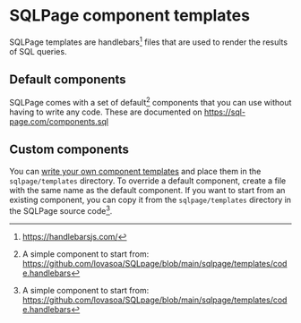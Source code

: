 # SQLPage component templates

SQLPage templates are handlebars[^1] files that are used to render the results of SQL queries.

[^1]: https://handlebarsjs.com/

## Default components

SQLPage comes with a set of default[^2] components that you can use without having to write any code.
These are documented on https://sql-page.com/components.sql

## Custom components

You can [write your own component templates](https://sql-page.com/custom_components.sql)
and place them in the `sqlpage/templates` directory.
To override a default component, create a file with the same name as the default component.
If you want to start from an existing component, you can copy it from the `sqlpage/templates` directory
in the SQLPage source code[^2].

[^2]: A simple component to start from: https://github.com/lovasoa/SQLpage/blob/main/sqlpage/templates/code.handlebars